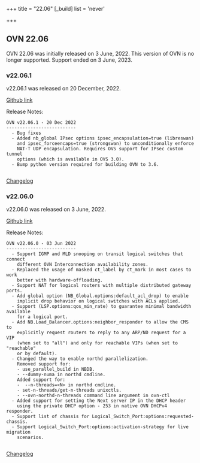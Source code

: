 +++
title = "22.06"
[_build]
  list = 'never'

+++

## OVN 22.06 

OVN 22.06 was initially released on 3 June, 2022. 
This version of OVN is no longer supported. Support ended on 3 June, 2023.

### v22.06.1
v22.06.1 was released on 20 December, 2022.

[Github link](https://github.com/ovn-org/ovn/releases/tag/v22.06.1)

Release Notes:
```
OVN v22.06.1 - 20 Dec 2022
--------------------------
  - Bug fixes
  - Added nb_global IPsec options ipsec_encapsulation=true (libreswan)
    and ipsec_forceencaps=true (strongswan) to unconditionally enforce
    NAT-T UDP encapsulation. Requires OVS support for IPsec custom tunnel
    options (which is available in OVS 3.0).
  - Bump python version required for building OVN to 3.6.


```
[Changelog](../changelog_v22.06.1)

### v22.06.0
v22.06.0 was released on 3 June, 2022.

[Github link](https://github.com/ovn-org/ovn/releases/tag/v22.06.0)

Release Notes:
```
OVN v22.06.0 - 03 Jun 2022
--------------------------
  - Support IGMP and MLD snooping on transit logical switches that connect
    different OVN Interconnection availability zones.
  - Replaced the usage of masked ct_label by ct_mark in most cases to work
    better with hardware-offloading.
  - Support NAT for logical routers with multiple distributed gateway ports.
  - Add global option (NB_Global.options:default_acl_drop) to enable
    implicit drop behavior on logical switches with ACLs applied.
  - Support (LSP.options:qos_min_rate) to guarantee minimal bandwidth available
    for a logical port.
  - Add NB.Load_Balancer.options:neighbor_responder to allow the CMS to
    explicitly request routers to reply to any ARP/ND request for a VIP
    (when set to "all") and only for reachable VIPs (when set to "reachable"
    or by default).
  - Changed the way to enable northd parallelization.
    Removed support for:
    - use_parallel_build in NBDB.
    - --dummy-numa in northd cmdline.
    Added support for:
    -  --n-threads=<N> in northd cmdline.
    - set-n-threads/get-n-threads unixctls.
    - --ovn-northd-n-threads command line argument in ovn-ctl
  - Added support for setting the Next server IP in the DHCP header
    using the private DHCP option - 253 in native OVN DHCPv4 responder.
  - Support list of chassis for Logical_Switch_Port:options:requested-chassis.
  - Support Logical_Switch_Port:options:activation-strategy for live migration
    scenarios.


```
[Changelog](../changelog_v22.06.0)

